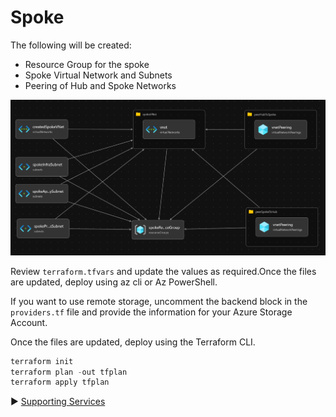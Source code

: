 # Spoke

The following will be created:

* Resource Group for the spoke
* Spoke Virtual Network and Subnets
* Peering of Hub and Spoke Networks

![Spoke](./media/spoke.png)

Review `terraform.tfvars` and update the values as required.Once the files are updated, deploy using az cli or Az PowerShell.

If you want to use remote storage, uncomment the backend block in the `providers.tf` file and provide the information for your Azure Storage Account. 

Once the files are updated, deploy using the Terraform CLI.

```PowerShell
terraform init
terraform plan -out tfplan
terraform apply tfplan 
```


:arrow_forward: [Supporting Services](../03-supporting-services)
